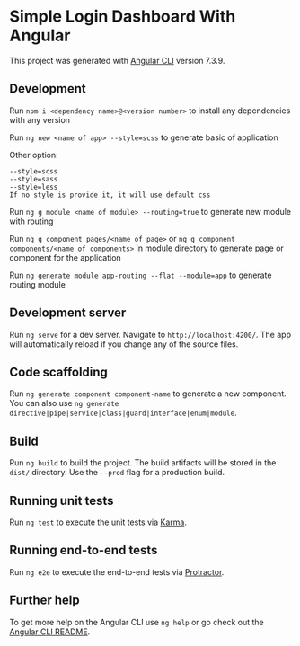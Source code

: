 # Simple Login Dashboard With Angular

This project was generated with [Angular CLI](https://github.com/angular/angular-cli) version 7.3.9.

## Development
Run `npm i <dependency name>@<version number>` to install any dependencies with any version

Run `ng new <name of app> --style=scss` to generate basic of application

Other option:

    --style=scss
    --style=sass
    --style=less
    If no style is provide it, it will use default css


Run `ng g module <name of module> --routing=true` to generate new module with routing
 
Run `ng g component pages/<name of page>` or `ng g component components/<name of components>` in module directory to generate page or component for the application

Run `ng generate module app-routing --flat --module=app` to generate routing module

## Development server

Run `ng serve` for a dev server. Navigate to `http://localhost:4200/`. The app will automatically reload if you change any of the source files.

## Code scaffolding

Run `ng generate component component-name` to generate a new component. You can also use `ng generate directive|pipe|service|class|guard|interface|enum|module`.

## Build

Run `ng build` to build the project. The build artifacts will be stored in the `dist/` directory. Use the `--prod` flag for a production build.

## Running unit tests

Run `ng test` to execute the unit tests via [Karma](https://karma-runner.github.io).

## Running end-to-end tests

Run `ng e2e` to execute the end-to-end tests via [Protractor](http://www.protractortest.org/).

## Further help

To get more help on the Angular CLI use `ng help` or go check out the [Angular CLI README](https://github.com/angular/angular-cli/blob/master/README.md).
